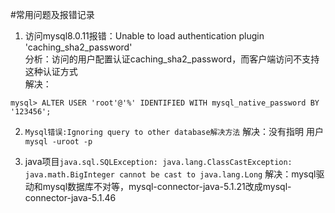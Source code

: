 #常用问题及报错记录

1. 访问mysql8.0.11报错：Unable to load authentication plugin 'caching_sha2_password'<br>
分析：访问的用户配置认证caching_sha2_password，而客户端访问不支持这种认证方式<br>
解决：
```
mysql> ALTER USER 'root'@'%' IDENTIFIED WITH mysql_native_password BY '123456';
```

2. `Mysql错误:Ignoring query to other database解决方法`
解决：没有指明 用户`mysql -uroot -p`

3. java项目`java.sql.SQLException: java.lang.ClassCastException: java.math.BigInteger cannot be cast to java.lang.Long`
解决：mysql驱动和mysql数据库不对等，mysql-connector-java-5.1.21改成mysql-connector-java-5.1.46
